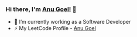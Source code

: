 ### Hi there, I'm [Anu Goel!](https://goyalanu.github.io) 👋

- 🔭 I’m currently working as a Software Developer
- ⚡ My LeetCode Profile - [Anu Goel](https://leetcode.com/Anu-Goel/)

<!--
**goyalanu/goyalanu** is a ✨ _special_ ✨ repository because its `README.md` (this file) appears on your GitHub profile.

Here are some ideas to get you started:

- 🔭 I’m currently working on ...
- 🌱 I’m currently learning ...
- 👯 I’m looking to collaborate on ...
- 🤔 I’m looking for help with ...
- 💬 Ask me about ...
- 📫 How to reach me: ...
- 😄 Pronouns: ...
- ⚡ Fun fact: ...
-->
